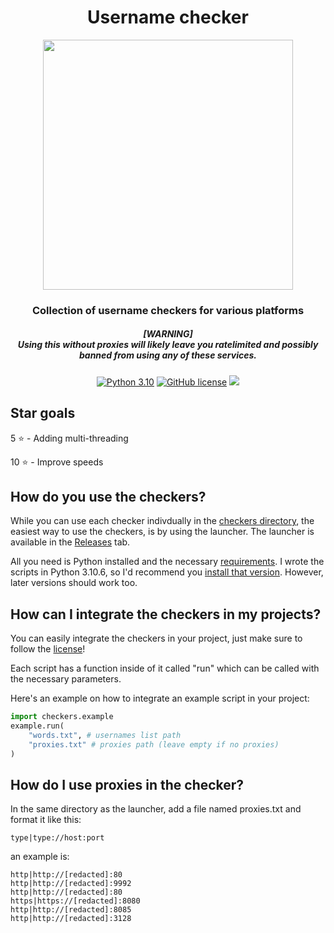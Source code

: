 <div align="center">
    <h1>Username checker</h1>
    <img width="400" src="https://i.giphy.com/media/WJOq6yKop0A1y/giphy.gif">
    <h3>Collection of username checkers for various platforms</h3>
    <h5>[WARNING]<br>Using this without proxies will likely leave you ratelimited and possibly banned from using any of these services.</h5>

[![Python 3.10](https://img.shields.io/badge/Python-3.10-bluesvg)](https://www.python.org/download/releases/3.0/)
[![GitHub license](https://img.shields.io/badge/license-GPL%203.0-green)](./LICENSE)
    <a href="https://github.com/mov-ebx">
        <img src="https://gpvc.arturio.dev/mov-ebx">
    </a>
</div>

## Star goals

5 :star: - Adding multi-threading

10 :star: - Improve speeds

## How do you use the checkers?

While you can use each checker indivdually in the [checkers directory](src/checkers/), the easiest way to use the checkers, is by using the launcher. The launcher is available in the [Releases](https://github.com/mov-ebx/username-checker/releases/latest) tab.

All you need is Python installed and the necessary [requirements](src/requirements.txt). I wrote the scripts in Python 3.10.6, so I'd recommend you [install that version](https://www.python.org/downloads/release/python-3106/). However, later versions should work too.

## How can I integrate the checkers in my projects?

You can easily integrate the checkers in your project, just make sure to follow the [license](LICENSE)!

Each script has a function inside of it called "run" which can be called with the necessary parameters.

Here's an example on how to integrate an example script in your project:

```py
import checkers.example
example.run(
    "words.txt", # usernames list path
    "proxies.txt" # proxies path (leave empty if no proxies)
)
```

## How do I use proxies in the checker?

In the same directory as the launcher, add a file named proxies.txt and format it like this:

```
type|type://host:port
```

an example is:

```
http|http://[redacted]:80
http|http://[redacted]:9992
http|http://[redacted]:80
https|https://[redacted]:8080
http|http://[redacted]:8085
http|http://[redacted]:3128
```
